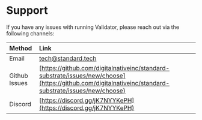 # Support

If you have any issues with running Validator, please reach out via the following channels:

| Method | Link |
| :--- | :--- |
| Email | tech@standard.tech |
| Github Issues | [https://github.com/digitalnativeinc/standard-substrate/issues/new/choose](https://github.com/digitalnativeinc/standard-substrate/issues/new/choose) |
| Discord | [https://discord.gg/jK7NYYKePH](https://discord.gg/jK7NYYKePH) |

